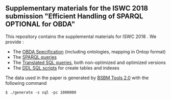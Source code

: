 Supplementary materials for the ISWC 2018 submission "Efficient Handling of SPARQL OPTIONAL for OBDA"
--------------------------------------------------------------------------------------------------

This repository contains the supplemental materials  for ISWC 2018 .
We provide :

- The [OBDA Specification](obda) (including ontologies, mapping in Ontop format)
- The [SPARQL queries](sparql) 
- The [Translated SQL queries](sql), both non-optimized and optimized versions
- The [DDL SQL scripts](ddl) for create tables and indexes

The data used in the paper is generated by [BSBM Tools 2.0](https://sourceforge.net/projects/bsbmtools/) with the following command

```
$ ./generate -s sql -pc 1000000
```



